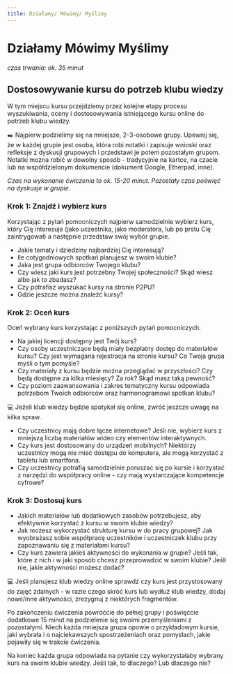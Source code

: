 ```yaml
---
title: Działamy/ Mówimy/ Myślimy
---
```

# Działamy Mówimy Myślimy
*czas trwania: ok. 35 minut*

## Dostosowywanie kursu do potrzeb klubu wiedzy

W tym miejscu kursu przejdziemy przez kolejne etapy procesu wyszukiwania, oceny i dostosowywania istniejącego kursu online do potrzeb klubu wiedzy.

✒️ Najpierw podzielimy się na mniejsze, 2-3-osobowe grupy.  Upewnij się, że w każdej grupie jest osoba, która robi notatki i zapisuje wnioski oraz refleksje z dyskusji grupowych i przedstawi je potem pozostałym grupom. Notatki można robić w dowolny sposób - tradycyjnie na kartce, na czacie lub na współdzielonym dokumencie (dokument Google, Etherpad, inne). 

_Czas na wykonanie ćwiczenia to ok. 15-20 minut. Pozostały czas poświęć na dyskusje w grupie._ 

### Krok 1: Znajdź i wybierz kurs
Korzystając z pytań pomocniczych najpierw samodzielnie wybierz kurs, który Cię interesuje (jako uczestnika, jako moderatora, lub po prstu Cię zaintrygował) a następnie przedstaw swój wybór grupie.
* Jakie tematy i dziedziny najbardziej Cię interesują?
* Ile cotygodniowych spotkań planujesz w swoim klubie?
* Jaka jest grupa odbiorców Twojego klubu?
* Czy wiesz jaki kurs jest potrzebny Twojej społeczności? Skąd wiesz albo jak to zbadasz?
* Czy potrafisz wyszukać kursy na stronie P2PU?
* Gdzie jeszcze można znaleźć kursy?
 
### Krok 2: Oceń kurs
Oceń wybrany kurs korzystając z poniższych pytań pomocniczych. 
* Na jakiej licencji dostępny jest Twój kurs?
* Czy osoby uczestniczące będą miały bezpłatny dostęp do materiałów kursu? Czy jest wymagana rejestracja na stronie kursu? Co Twoja grupa myśli o tym pomyśle?
* Czy materiały z kursu będzie można przeglądać w przyszłości? Czy będą dostępne za kilka miesięcy? Za rok? Skąd masz taką pewność?
* Czy poziom zaawansowania i zakres tematyczny kursu odpowiada potrzebom Twoich odbiorców oraz harmonogramowi spotkań klubu?
 
💻 Jeżeli klub wiedzy będzie spotykał się online, zwróć jeszcze uwagę na kilka spraw. 
 
* Czy uczestnicy mają dobre łącze internetowe? Jeśli nie, wybierz kurs z mniejszą  liczbą materiałów wideo czy elementów interaktywnych. 
* Czy kurs jest dostosowany do urządzeń mobilnych? Niektórzy uczestnicy mogą nie mieć dostępu do komputera, ale mogą korzystać z tabletu lub smartfona. 
* Czy uczestnicy potrafią samodzielnie poruszać się po kursie i korzystać z narzędzi do współpracy online -  czy mają wystarczające kompetencje cyfrowe?
 
### Krok 3: Dostosuj kurs
* Jakich materiałów lub dodatkowych zasobów potrzebujesz, aby efektywnie korzystać z kursu w swoim klubie wiedzy?
* Jak możesz wykorzystać strukturę kursu w do pracy grupowej? Jak wyobrażasz sobie współpracę uczestników i uczestniczek klubu przy zapoznawaniu się z materiałami kursu?
* Czy kurs zawiera jakieś aktywności do wykonania w grupie? Jeśli tak, które z nich i w jaki sposób chcesz przeprowadzić w swoim klubie? Jeśli nie, jakie aktywności możesz dodać?

💻 Jeśli planujesz klub wiedzy online sprawdź czy kurs jest przystosowany do zajęć zdalnych - w razie czego skróć kurs lub wydłuż klub wiedzy, dodaj nowe/inne aktywności, zrezygnuj z niektórych fragmentów. 
 
Po zakończeniu ćwiczenia powróćcie do pełnej grupy i poświęćcie dodatkowe 15 minut na podzielenie się swoimi przemyśleniami z pozostałymi. Niech każda mniejsza grupa opowie o przykładowym kursie, jaki wybrała i o najciekawszych spostrzeżeniach oraz pomysłach, jakie pojawiły się w trakcie ćwiczenia. 

Na koniec każda grupa odpowiada na pytanie czy wykorzystałaby wybrany kurs na swoim klubie wiedzy. Jeśli tak, to dlaczego? Lub dlaczego nie?
